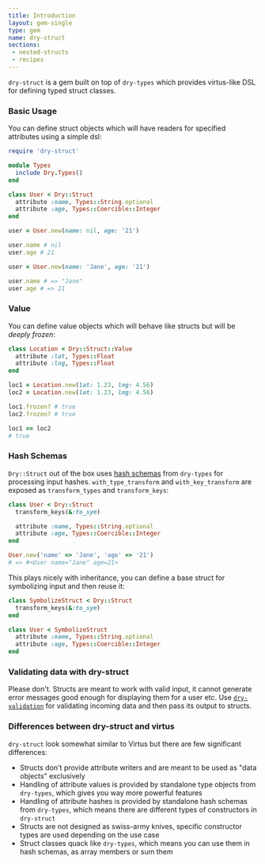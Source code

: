 ```yaml
---
title: Introduction
layout: gem-single
type: gem
name: dry-struct
sections:
 - nested-structs
 - recipes
---
```


`dry-struct` is a gem built on top of `dry-types` which provides virtus-like DSL for defining typed struct classes.

### Basic Usage

You can define struct objects which will have readers for specified attributes using a simple dsl:

``` ruby
require 'dry-struct'

module Types
  include Dry.Types()
end

class User < Dry::Struct
  attribute :name, Types::String.optional
  attribute :age, Types::Coercible::Integer
end

user = User.new(name: nil, age: '21')

user.name # nil
user.age # 21

user = User.new(name: 'Jane', age: '21')

user.name # => "Jane"
user.age # => 21
```

### Value

You can define value objects which will behave like structs but will be *deeply frozen*:

``` ruby
class Location < Dry::Struct::Value
  attribute :lat, Types::Float
  attribute :lng, Types::Float
end

loc1 = Location.new(lat: 1.23, lng: 4.56)
loc2 = Location.new(lat: 1.23, lng: 4.56)

loc1.frozen? # true
loc2.frozen? # true

loc1 == loc2
# true
```

### Hash Schemas

`Dry::Struct` out of the box uses [hash schemas](/gems/dry-types/1.0/hash-schemas) from `dry-types` for processing input hashes. `with_type_transform` and `with_key_transform` are exposed as `transform_types` and `transform_keys`:

```ruby
class User < Dry::Struct
  transform_keys(&:to_sym)

  attribute :name, Types::String.optional
  attribute :age, Types::Coercible::Integer
end

User.new('name' => 'Jane', 'age' => '21')
# => #<User name="Jane" age=21>
```

This plays nicely with inheritance, you can define a base struct for symbolizing input and then reuse it:

```ruby
class SymbolizeStruct < Dry::Struct
  transform_keys(&:to_sym)
end

class User < SymbolizeStruct
  attribute :name, Types::String.optional
  attribute :age, Types::Coercible::Integer
end
```

### Validating data with dry-struct

Please don't. Structs are meant to work with valid input, it cannot generate error messages good enough for displaying them for a user etc. Use [`dry-validation`](/gems/dry-validation) for validating incoming data and then pass its output to structs.

### Differences between dry-struct and virtus

`dry-struct` look somewhat similar to Virtus but there are few significant differences:

* Structs don't provide attribute writers and are meant to be used as "data objects" exclusively
* Handling of attribute values is provided by standalone type objects from `dry-types`, which gives you way more powerful features
* Handling of attribute hashes is provided by standalone hash schemas from `dry-types`, which means there are different types of constructors in `dry-struct`
* Structs are not designed as swiss-army knives, specific constructor types are used depending on the use case
* Struct classes quack like `dry-types`, which means you can use them in hash schemas, as array members or sum them
